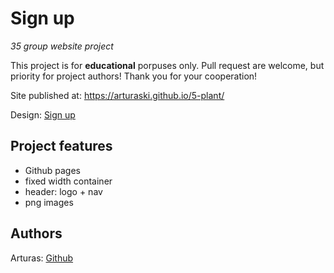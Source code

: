 # Sign up

_35 group website project_

This project is for **educational** porpuses only. Pull request are welcome, but priority for project authors! Thank you for your cooperation!

Site published at: https://arturaski.github.io/5-plant/

Design: [Sign up](https://mir-s3-cdn-cf.behance.net/project_modules/fs/168cc185805251.5d8722f95ae6d.png)

## Project features

- Github pages
- fixed width container
- header: logo + nav
- png images

## Authors

Arturas: [Github](https://github.com/ArturasKi)